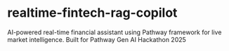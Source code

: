 # realtime-fintech-rag-copilot
AI-powered real-time financial assistant using Pathway framework for live market intelligence. Built for Pathway Gen AI Hackathon 2025
